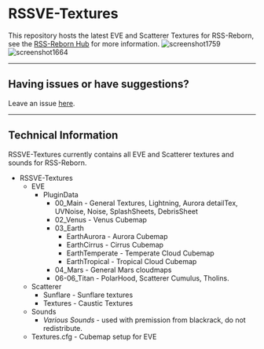 # RSSVE-Textures
This repository hosts the latest EVE and Scatterer Textures for RSS-Reborn, see the [RSS-Reborn Hub](https://github.com/RSS-Reborn/RSS-Reborn) for more information.
![screenshot1759](https://github.com/RSS-Reborn/RSSVE-Textures/assets/77298148/d6a8226d-703c-4a65-9644-393b029d6140)
![screenshot1664](https://github.com/RSS-Reborn/RSSVE-Textures/assets/77298148/e0f1f18d-29d8-4553-a451-1b8247d49580)


---
## Having issues or have suggestions?
Leave an issue [here](https://github.com/RSS-Reborn/RSS-Reborn/issues).

---
## Technical Information
RSSVE-Textures currently contains all EVE and Scatterer textures and sounds for RSS-Reborn.

- RSSVE-Textures
  - EVE
    - PluginData
       -  00_Main - General Textures, Lightning, Aurora detailTex, UVNoise, Noise, SplashSheets, DebrisSheet
       -  02_Venus - Venus Cubemap
       -  03_Earth
          - EarthAurora - Aurora Cubemap
          - EarthCirrus - Cirrus Cubemap
          - EarthTemperate - Temperate Cloud Cubemap
          - EarthTropical - Tropical Cloud Cubemap
      - 04_Mars - General Mars cloudmaps
      - 06-06_Titan - PolarHood, Scatterer Cumulus, Tholins.
  - Scatterer
     - Sunflare - Sunflare textures
     - Textures - Caustic Textures
   - Sounds
      - *Various Sounds* - used with premission from blackrack, do not redistribute.
  - Textures.cfg - Cubemap setup for EVE
